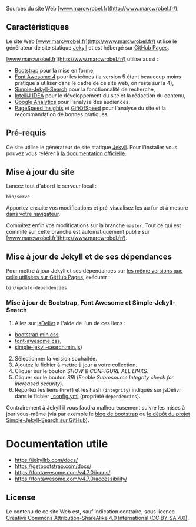 Sources du site Web [www.marcwrobel.fr](http://www.marcwrobel.fr/).


## Caractéristiques
Le site Web [www.marcwrobel.fr](http://www.marcwrobel.fr/) utilise le générateur de site statique
[Jekyll](https://jekyllrb.com) et est hébergé sur [GitHub Pages](https://pages.github.com/).

[www.marcwrobel.fr](http://www.marcwrobel.fr/) utilise aussi :
* [Bootstrap](https://getbootstrap.com/) pour la mise en forme,
* [Font Awesome 4](https://fontawesome.com/v4.7.0/icons/) pour les icônes (la version 5 étant
  beaucoup moins pratique à utiliser dans le cadre de ce site web, on reste sur la 4),
* [Simple-Jekyll-Search](https://github.com/christian-fei/Simple-Jekyll-Search) pour la
  fonctionnalité de recherche,
* [IntelliJ IDEA](https://www.jetbrains.com/idea/) pour le développement du site et la rédaction du
  contenu,
* [Google Analytics](https://analytics.google.com) pour l'analyse des audiences,
* [PageSpeed Insights](https://developers.google.com/speed/pagespeed/insights/?url=https%3A%2F%2Fwww.marcwrobel.fr) et
  [GiftOfSpeed](https://www.giftofspeed.com/) pour l'analyse du site et la recommandation de bonnes
  pratiques.


## Pré-requis
Ce site utilise le générateur de site statique [Jekyll](https://jekyllrb.com). Pour l'installer vous
pouvez vous référer à [la documentation officielle](https://jekyllrb.com/docs/installation/).


## Mise à jour du site
Lancez tout d'abord le serveur local :
```shell script
bin/serve
```

Apportez ensuite vos modifications et pré-visualisez les au fur et à mesure [dans votre
navigateur](http://localhost:4000/).

Commitez enfin vos modifications sur la branche `master`. Tout ce qui est commité sur cette branche
est automatiquement publié sur [www.marcwrobel.fr](http://www.marcwrobel.fr/).


## Mise à jour de Jekyll et de ses dépendances
Pour mettre à jour Jekyll et ses dépendances sur [les même versions que celle utilisées sur GitHub
Pages](https://pages.github.com/versions/), exécuter :
```shell script
bin/update-dependencies
```


### Mise à jour de Bootstrap, Font Awesome et Simple-Jekyll-Search

1. Allez sur [jsDelivr](https://www.jsdelivr.com/) à l'aide de l'un de ces liens :
  - [bootstrap.min.css](https://www.jsdelivr.com/package/npm/bootstrap?path=dist%2Fcss),
  - [font-awesome.css](https://www.jsdelivr.com/package/npm/font-awesome?path=css),
  - [simple-jekyll-search.min.js](https://www.jsdelivr.com/package/npm/simple-jekyll-search))
2. Sélectionner la version souhaitée.
3. Ajoutez le fichier à mettre à jour à votre collection.
4. Cliquer sur le bouton _SHOW & CONFIGURE ALL LINKS_.
5. Cliquer sur le bouton _SRI_ (_Enable Subresource Integrity check for increased security_).
6. Reportez les liens (`href`) et les hash (`integrity`) indiqués sur jsDelivr dans le fichier [_config.yml](/_config.yml) (propriété `dependencies`).

Contrairement à Jekyll il vous faudra malheureusement suivre les mises à jour vous-même (via par exemple le [blog de bootstrap](https://blog.getbootstrap.com/)
ou [le dépôt du projet Simple-Jekyll-Search sur GitHub](https://github.com/christian-fei/Simple-Jekyll-Search)).


# Documentation utile
* https://jekyllrb.com/docs/
* https://getbootstrap.com/docs/
* https://fontawesome.com/v4.7.0/icons/
* https://fontawesome.com/v4.7.0/accessibility/

## License
Le contenu de ce site Web est, sauf indication contraire, sous licence [Creative Commons
Attribution-ShareAlike 4.0 International (CC BY-SA 4.0)](LICENSE).
